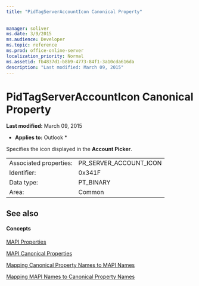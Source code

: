 ```yaml
---
title: "PidTagServerAccountIcon Canonical Property"
 
 
manager: soliver
ms.date: 3/9/2015
ms.audience: Developer
ms.topic: reference
ms.prod: office-online-server
localization_priority: Normal
ms.assetid: fb4837d1-b8b9-4773-84f1-3a10cda616da
description: "Last modified: March 09, 2015"
---
```


# PidTagServerAccountIcon Canonical Property

 **Last modified:** March 09, 2015 
  
 * **Applies to:** Outlook * 
  
Specifies the icon displayed in the **Account Picker**.
  
|||
|:-----|:-----|
|Associated properties:  <br/> |PR_SERVER_ACCOUNT_ICON  <br/> |
|Identifier:  <br/> |0x341F  <br/> |
|Data type:  <br/> |PT_BINARY  <br/> |
|Area:  <br/> |Common  <br/> |
   
## See also

#### Concepts

[MAPI Properties](mapi-properties.md)
  
[MAPI Canonical Properties](mapi-canonical-properties.md)
  
[Mapping Canonical Property Names to MAPI Names](mapping-canonical-property-names-to-mapi-names.md)
  
[Mapping MAPI Names to Canonical Property Names](mapping-mapi-names-to-canonical-property-names.md)

